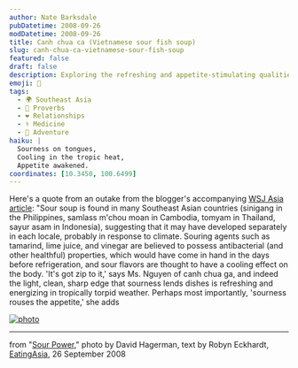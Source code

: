 ```yaml
---
author: Nate Barksdale
pubDatetime: 2008-09-26
modDatetime: 2008-09-26
title: Canh chua ca (Vietnamese sour fish soup)
slug: canh-chua-ca-vietnamese-sour-fish-soup
featured: false
draft: false
description: Exploring the refreshing and appetite-stimulating qualities of sour soups across Southeast Asia.
emoji: 🍲
tags:
  - 🌍 Southeast Asia
  - 🍲 Proverbs
  - ❤️ Relationships
  - ⚕️ Medicine
  - 🌊 Adventure
haiku: |
  Sourness on tongues,  
  Cooling in the tropic heat,  
  Appetite awakened.
coordinates: [10.3450, 100.6499]
---
```


Here's a quote from an outake from the blogger's accompanying [WSJ Asia article](http://web.archive.org/web/20110501200436/http://online.wsj.com:80/article/SB122218780066767641.html?mod=todays_asia_weekend_journal): "Sour soup is found in many Southeast Asian countries (sinigang in the Philippines, samlass m'chou moan in Cambodia, tomyam in Thailand, sayur asam in Indonesia), suggesting that it may have developed separately in each locale, probably in response to climate. Souring agents such as tamarind, lime juice, and vinegar are believed to possess antibacterial (and other healthful) properties, which would have come in hand in the days before refrigeration, and sour flavors are thought to have a cooling effect on the body. 'It's got zip to it,' says Ms. Nguyen of canh chua ga, and indeed the light, clean, sharp edge that sourness lends dishes is refreshing and energizing in tropically torpid weather. Perhaps most importantly, 'sourness rouses the appetite,' she adds

[![photo](http://culture-making.com/media/355n7237.jpg)](http://eatingasia.typepad.com/eatingasia/2008/09/sour-power.html)

---

from "[Sour Power](http://web.archive.org/web/20241112234540/https://eatingasia.typepad.com/eatingasia/2008/09/sour-power.html)," photo by David Hagerman, text by Robyn Eckhardt, [EatingAsia](http://web.archive.org/web/20241112234540/https://eatingasia.typepad.com/eatingasia/2008/09/sour-power.html), 26 September 2008
